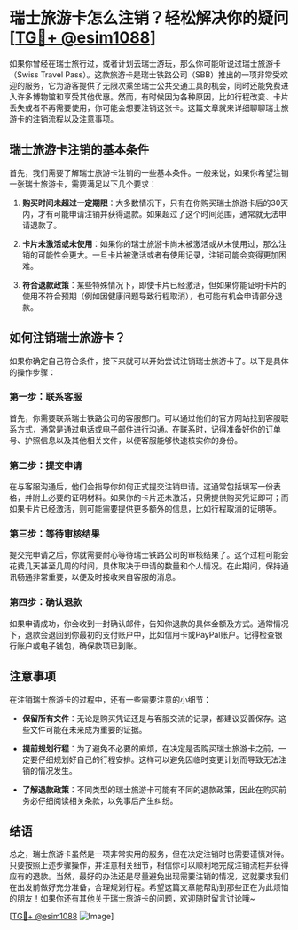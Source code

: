 # 瑞士旅游卡怎么注销？轻松解决你的疑问[[TG💪+ @esim1088](https://t.me/s/esim1088)]

如果你曾经在瑞士旅行过，或者计划去瑞士游玩，那么你可能听说过瑞士旅游卡（Swiss Travel Pass）。这款旅游卡是瑞士铁路公司（SBB）推出的一项非常受欢迎的服务，它为游客提供了无限次乘坐瑞士公共交通工具的机会，同时还能免费进入许多博物馆和享受其他优惠。然而，有时候因为各种原因，比如行程改变、卡片丢失或者不再需要使用，你可能会想要注销这张卡。这篇文章就来详细聊聊瑞士旅游卡的注销流程以及注意事项。

## 瑞士旅游卡注销的基本条件

首先，我们需要了解瑞士旅游卡注销的一些基本条件。一般来说，如果你希望注销一张瑞士旅游卡，需要满足以下几个要求：

1. **购买时间未超过一定期限**：大多数情况下，只有在你购买瑞士旅游卡后的30天内，才有可能申请注销并获得退款。如果超过了这个时间范围，通常就无法申请退款了。

2. **卡片未激活或未使用**：如果你的瑞士旅游卡尚未被激活或从未使用过，那么注销的可能性会更大。一旦卡片被激活或者有使用记录，注销可能会变得更加困难。

3. **符合退款政策**：某些特殊情况下，即使卡片已经激活，但如果你能证明卡片的使用不符合预期（例如因健康问题导致行程取消），也可能有机会申请部分退款。

## 如何注销瑞士旅游卡？

如果你确定自己符合条件，接下来就可以开始尝试注销瑞士旅游卡了。以下是具体的操作步骤：

### 第一步：联系客服

首先，你需要联系瑞士铁路公司的客服部门。可以通过他们的官方网站找到客服联系方式，通常是通过电话或电子邮件进行沟通。在联系时，记得准备好你的订单号、护照信息以及其他相关文件，以便客服能够快速核实你的身份。

### 第二步：提交申请

在与客服沟通后，他们会指导你如何正式提交注销申请。这通常包括填写一份表格，并附上必要的证明材料。如果你的卡片还未激活，只需提供购买凭证即可；而如果卡片已经激活，则可能需要提供更多额外的信息，比如行程取消的证明等。

### 第三步：等待审核结果

提交完申请之后，你就需要耐心等待瑞士铁路公司的审核结果了。这个过程可能会花费几天甚至几周的时间，具体取决于申请的数量和个人情况。在此期间，保持通讯畅通非常重要，以便及时接收来自客服的消息。

### 第四步：确认退款

如果申请成功，你会收到一封确认邮件，告知你退款的具体金额及方式。通常情况下，退款会退回到你最初的支付账户中，比如信用卡或PayPal账户。记得检查银行账户或电子钱包，确保款项已到账。

## 注意事项

在注销瑞士旅游卡的过程中，还有一些需要注意的小细节：

- **保留所有文件**：无论是购买凭证还是与客服交流的记录，都建议妥善保存。这些文件可能在未来成为重要的证据。
  
- **提前规划行程**：为了避免不必要的麻烦，在决定是否购买瑞士旅游卡之前，一定要仔细规划好自己的行程安排。这样可以避免因临时变更计划而导致无法注销的情况发生。

- **了解退款政策**：不同类型的瑞士旅游卡可能有不同的退款政策，因此在购买前务必仔细阅读相关条款，以免事后产生纠纷。

## 结语

总之，瑞士旅游卡虽然是一项非常实用的服务，但在决定注销时也需要谨慎对待。只要按照上述步骤操作，并注意相关细节，相信你可以顺利地完成注销流程并获得应有的退款。当然，最好的办法还是尽量避免出现需要注销的情况，这就要求我们在出发前做好充分准备，合理规划行程。希望这篇文章能帮助到那些正在为此烦恼的朋友！如果你还有其他关于瑞士旅游卡的问题，欢迎随时留言讨论哦~ 

[[TG💪+ @esim1088](https://t.me/s/esim1088) ![Image](https://i.postimg.cc/4NQfJmqS/Snipaste-2025-05-13-00-14-12.png)]